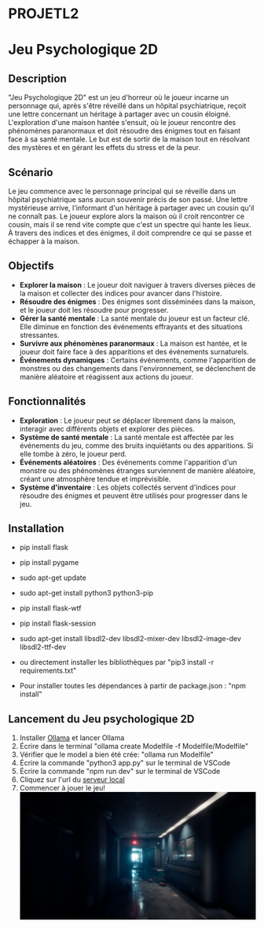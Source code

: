 # PROJETL2
# Jeu Psychologique 2D

## Description

"Jeu Psychologique 2D" est un jeu d'horreur où le joueur incarne un personnage qui, après s'être réveillé dans un hôpital psychiatrique, reçoit une lettre concernant un héritage à partager avec un cousin éloigné. L'exploration d'une maison hantée s'ensuit, où le joueur rencontre des phénomènes paranormaux et doit résoudre des énigmes tout en faisant face à sa santé mentale. Le but est de sortir de la maison tout en résolvant des mystères et en gérant les effets du stress et de la peur.

## Scénario

Le jeu commence avec le personnage principal qui se réveille dans un hôpital psychiatrique sans aucun souvenir précis de son passé. Une lettre mystérieuse arrive, l'informant d'un héritage à partager avec un cousin qu'il ne connaît pas. Le joueur explore alors la maison où il croit rencontrer ce cousin, mais il se rend vite compte que c'est un spectre qui hante les lieux. À travers des indices et des énigmes, il doit comprendre ce qui se passe et échapper à la maison.

## Objectifs

- **Explorer la maison** : Le joueur doit naviguer à travers diverses pièces de la maison et collecter des indices pour avancer dans l'histoire.
- **Résoudre des énigmes** : Des énigmes sont disséminées dans la maison, et le joueur doit les résoudre pour progresser.
- **Gérer la santé mentale** : La santé mentale du joueur est un facteur clé. Elle diminue en fonction des événements effrayants et des situations stressantes.
- **Survivre aux phénomènes paranormaux** : La maison est hantée, et le joueur doit faire face à des apparitions et des événements surnaturels.
- **Événements dynamiques** : Certains événements, comme l'apparition de monstres ou des changements dans l'environnement, se déclenchent de manière aléatoire et réagissent aux actions du joueur.

## Fonctionnalités

- **Exploration** : Le joueur peut se déplacer librement dans la maison, interagir avec différents objets et explorer des pièces.
- **Système de santé mentale** : La santé mentale est affectée par les événements du jeu, comme des bruits inquiétants ou des apparitions. Si elle tombe à zéro, le joueur perd.
- **Événements aléatoires** : Des événements comme l'apparition d'un monstre ou des phénomènes étranges surviennent de manière aléatoire, créant une atmosphère tendue et imprévisible.
- **Système d'inventaire** : Les objets collectés servent d'indices pour résoudre des énigmes et peuvent être utilisés pour progresser dans le jeu.

## Installation
- pip install flask
- pip install pygame
- sudo apt-get update
- sudo apt-get install python3 python3-pip
- pip install flask-wtf
- pip install flask-session
- sudo apt-get install libsdl2-dev libsdl2-mixer-dev libsdl2-image-dev libsdl2-ttf-dev

- ou directement installer les bibliothèques par "pip3 install -r requirements.txt"

- Pour installer toutes les dépendances à partir de package.json : "npm install"

## Lancement du Jeu psychologique 2D
1) Installer [Ollama](https://ollama.com/) et lancer Ollama
2) Écrire dans le terminal "ollama create Modelfile -f Modelfile/Modelfile"
3) Vérifier que le model a bien été crée: "ollama run Modelfile"
4) Écrire la commande "python3 app.py" sur le terminal de VSCode
5) Écrire la commande "npm run dev" sur le terminal de VSCode
6) Cliquez sur l'url du [serveur local](http://127.0.0.1:5173)
7) Commencer à jouer le jeu!
   ![Texte alternatif](./assets/1.jpg)





